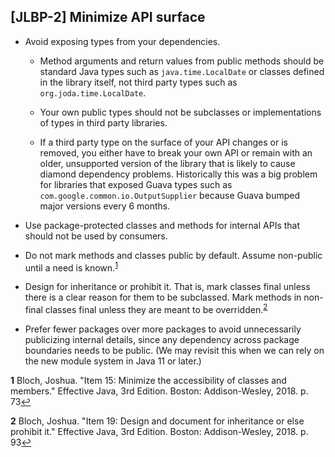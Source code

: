 [JLBP-2] Minimize API surface
-----------------------------

- Avoid exposing types from your dependencies.

  - Method arguments and return values from public methods should be standard Java 
    types such as `java.time.LocalDate` or classes defined in the library itself,
    not third party types such as `org.joda.time.LocalDate`.

  - Your own public types should not be subclasses or implementations of types
    in third party libraries.  

  - If a third party type on the surface of your API changes or is removed, 
    you either have to break your own API or remain with an older,
    unsupported version of the library that is likely to cause diamond dependency
    problems. Historically this was a big problem for libraries that exposed Guava types
    such as `com.google.common.io.OutputSupplier` because Guava bumped major versions
    every 6 months.

- Use package-protected classes and methods for internal APIs that should not be used by consumers.

- Do not mark methods and classes public by default. Assume non-public until a need is 
  known.<sup id='a1'>[1](#item15)</sup>

- Design for inheritance or prohibit it. That is, mark classes final unless there is a clear
  reason for them to be subclassed. Mark methods in non-final classes final unless they
  are meant to be overridden.<sup id='a2'>[2](#item19)</sup>

- Prefer fewer packages over more packages to avoid
  unnecessarily publicizing internal details,
  since any dependency across package boundaries needs to be
  public. (We may revisit this when we can rely on
  the new module system in Java 11 or later.) 


<b id="item15">1</b> Bloch, Joshua. "Item 15: Minimize the accessibility of classes and members." Effective Java, 3rd Edition. Boston: Addison-Wesley, 2018. p. 73[↩](#a1)

<b id="item19">2</b> Bloch, Joshua. "Item 19: Design and document for inheritance or else 
prohibit it." Effective Java, 3rd Edition. Boston: Addison-Wesley, 2018. p. 93[↩](#a2)

